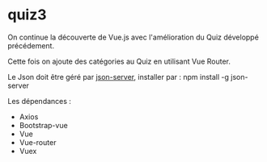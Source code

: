 # quiz3

On continue la découverte de Vue.js avec l'amélioration du Quiz développé précédement.

Cette fois on ajoute des catégories au Quiz en utilisant Vue Router.

Le Json doit être géré par <a href="https://github.com/typicode/json-server">json-server</a>, installer par : npm install -g json-server

Les dépendances :
<ul>
	<li>Axios</li>
	<li>Bootstrap-vue</li>
	<li>Vue</li>
	<li>Vue-router</li>
	<li>Vuex</li>
</ul>

